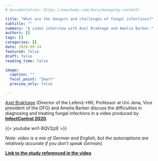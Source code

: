 ```yaml
---
# Documentation: https://wowchemy.com/docs/managing-content/

title: "What are the dangers and challenges of fungal infections?"
subtitle: ""
summary: "A video interview with Axel Brakhage and Amelia Barber."
authors: []
tags: []
categories: []
date: 2020-09-24
featured: false
draft: false
reading_time: false

image:
  caption: ""
  focal_point: "Smart"
  preview_only: false

---
```


[Axel Brakhage](https://www.leibniz-hki.de/en/institut-staff-details.html?member=1) (Director of the Leibniz-HKI, Professor at Uni Jena, Vice president of the DFG) and Amelia Barber discuss the difficulties in diagnosing and treating fungal infections in a video produced by **[InfectControl 2020](https://www.infectcontrol.de/)**. 

{{< youtube wn1-8QV2jzE >}}

*Note: video is a mix of German and English, but the autocaptions are relatively accurate if you don't speak German).*   

**[Link to the study referenced in the video](https://www.biorxiv.org/content/10.1101/2020.05.26.116616v2)** 